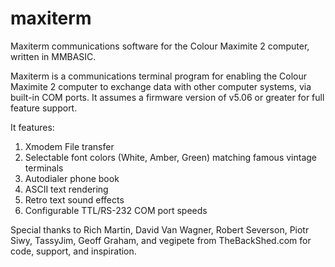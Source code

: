 # maxiterm
Maxiterm communications software for the Colour Maximite 2 computer, written in MMBASIC.

Maxiterm is a communications terminal program for enabling the Colour Maximite 2 computer to exchange data with other computer systems, via built-in COM ports. It assumes a firmware version of v5.06 or greater for full feature support. 

It features:
1. Xmodem File transfer
2. Selectable font colors (White, Amber, Green) matching famous vintage terminals
3. Autodialer phone book
4. ASCII text rendering
5. Retro text sound effects
6. Configurable TTL/RS-232 COM port speeds


Special thanks to Rich Martin, David Van Wagner, Robert Severson, Piotr Siwy, TassyJim, Geoff Graham, and vegipete from TheBackShed.com for code, support, and inspiration.
